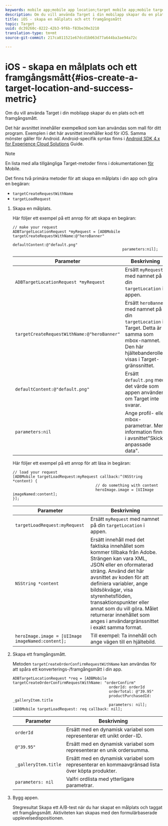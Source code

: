 ```yaml
---
keywords: mobile app;mobile app location;target mobile app;mobile target locations;mobile app success metrics
description: Om du vill använda Target i din mobilapp skapar du en plats och ett framgångsmått.
title: iOS - skapa en målplats och ett framgångsmått
topic: Target
uuid: dc39260c-8222-42b3-9f6b-f83be30e3210
translation-type: tm+mt
source-git-commit: 217ca811521e67dcd1b063d77a644ba3ae94a72c

---
```



# iOS - skapa en målplats och ett framgångsmått{#ios-create-a-target-location-and-success-metric}

Om du vill använda Target i din mobilapp skapar du en plats och ett framgångsmått.

Det här avsnittet innehåller exempelkod som kan användas som mall för ditt program. Exemplen i det här avsnittet innehåller kod för iOS. Samma mönster gäller för Android. Android-specifik syntax finns i [Android SDK 4.x for Experience Cloud Solutions](https://docs.adobe.com/content/help/en/mobile-services/android/target-android/target-main.html) Guide.

>[!NOTE]
>
>En lista med alla tillgängliga Target-metoder finns i dokumentationen [för](https://docs.adobe.com/content/help/en/mobile-services/ios/target-ios/c-target-methods.html) Mobile.

Det finns två primära metoder för att skapa en målplats i din app och göra en begäran:

* `targetCreateRequestWithName`
* `targetLoadRequest`

1. Skapa en målplats.

   Här följer ett exempel på ett anrop för att skapa en begäran:

   ```
   // make your request 
   ADBTargetLocationRequest *myRequest = [ADBMobile targetCreateRequestWithName:@"heroBanner" 
                                                    defaultContent:@"default.png" 
                                                    parameters:nil];
   ```

   | Parameter | Beskrivning |
   |---|---|
   | `ADBTargetLocationRequest *myRequest` | Ersätt `myRequest` med namnet på din `targetLocation` i appen. |
   | `targetCreateRequestWithName:@"heroBanner"` | Ersätt `heroBanner` med namnet på din `targetLocation` i Target. Detta är samma som mbox-namnet. Den här hjältebanderollen visas i Target-gränssnittet. |
   | `defaultContent:@"default.png"` | Ersätt `default.png` med det värde som appen använder om Target inte svarar. |
   | `parameters:nil` | Ange profil- eller mbox-parametrar. Mer information finns i avsnittet&quot;Skicka anpassade data&quot;. |

   Här följer ett exempel på ett anrop för att läsa in begäran:

   ```
   // load your request 
   [ADBMobile targetLoadRequest:myRequest callback:^(NSString *content) { 
                                        // do something with content 
                                        heroImage.image = [UIImage imageNamed:content]; 
   }];
   ```

   | Parameter | Beskrivning |
   |---|---|
   | `targetLoadRequest:myRequest` | Ersätt `myRequest` med namnet på din `targetLocation` i appen. |
   | `NSString *content` | Ersätt innehåll med det faktiska innehållet som kommer tillbaka från Adobe. Strängen kan vara XML, JSON eller en oformaterad sträng. Använd det här avsnittet av koden för att definiera variabler, ange bildsökvägar, visa styrenhetsflöden, transaktionspunkter eller annat som du vill göra. Målet returnerar innehållet som anges i användargränssnittet i exakt samma format. |
   | `heroImage.image = [UIImage imageNamed:content];` | Till exempel: Ta innehåll och ange vägen till en hjältebild. |

1. Skapa ett framgångsmått.

   Metoden `targetCreateOrderConfirmRequestWithName` kan användas för att spåra ett konverterings-/framgångsmått i din app.

   ```
   ADBTargetLocationRequest *req = [ADBMobile targetCreateOrderConfirmRequestWithName: "orderConfirm" 
                                              orderId: orderId 
                                              orderTotal: @"39.95" 
                                              productPurchasedId: _galleryItem.title 
                                              parameters: nil]; 
   [ADBMobile targetLoadRequest: req callback: nil];
   ```

   | Parameter | Beskrivning |
   |---|---|
   | `orderId` | Ersätt med en dynamisk variabel som representerar ett unikt order-ID. |
   | `@"39.95"` | Ersätt med en dynamisk variabel som representerar en unik ordersumma. |
   | `_galleryItem.title` | Ersätt med en dynamisk variabel som representerar en kommaavgränsad lista över köpta produkter. |
   | `parameters: nil` | Valfri ordlista med ytterligare parametrar. |

1. Bygg appen.

   Stegresultat Skapa ett A/B-test när du har skapat en målplats och taggat ett framgångsmått. Aktiviteten kan skapas med den formulärbaserade upplevelsedispositionen.
